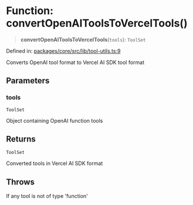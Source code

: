 # Function: convertOpenAIToolsToVercelTools()

> **convertOpenAIToolsToVercelTools**(`tools`): `ToolSet`

Defined in: [packages/core/src/lib/tool-utils.ts:9](https://github.com/GeoDaCenter/openassistant/blob/994a31d776db171047aa7cd650eb798b5317f644/packages/core/src/lib/tool-utils.ts#L9)

Converts OpenAI tool format to Vercel AI SDK tool format

## Parameters

### tools

`ToolSet`

Object containing OpenAI function tools

## Returns

`ToolSet`

Converted tools in Vercel AI SDK format

## Throws

If any tool is not of type 'function'
